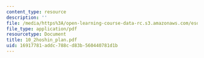 ```yaml
---
content_type: resource
description: ''
file: /media/https%3A/open-learning-course-data-rc.s3.amazonaws.com/esd-60-lean-six-sigma-processes-summer-2004/16917781addc788cd83b560440781d1b_10_2hoshin_plan.pdf
file_type: application/pdf
resourcetype: Document
title: 10_2hoshin_plan.pdf
uid: 16917781-addc-788c-d83b-560440781d1b
---
```

